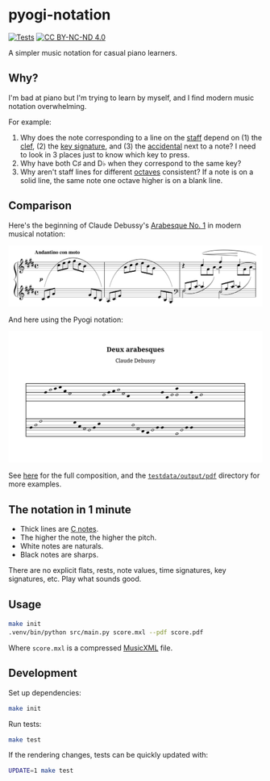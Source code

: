 # pyogi-notation

[![Tests](https://github.com/hoffa/notation/actions/workflows/build.yml/badge.svg)](https://github.com/hoffa/notation/actions/workflows/build.yml)
[![CC BY-NC-ND 4.0](https://img.shields.io/badge/license-CC%20BY--NC--ND%204.0-blue)](https://creativecommons.org/licenses/by-nc-nd/4.0/)

A simpler music notation for casual piano learners.

## Why?

I'm bad at piano but I'm trying to learn by myself, and I find modern music notation overwhelming.

For example:

1. Why does the note corresponding to a line on the [staff](<https://en.wikipedia.org/wiki/Staff_(music)>) depend on (1) the [clef](https://en.wikipedia.org/wiki/Clef), (2) the [key signature](https://en.wikipedia.org/wiki/Key_signature), and (3) the [accidental](<https://en.wikipedia.org/wiki/Accidental_(music)>) next to a note? I need to look in 3 places just to know which key to press.
1. Why have both C♯ and D♭ when they correspond to the same key?
1. Why aren't staff lines for different [octaves](https://en.wikipedia.org/wiki/Octave) consistent? If a note is on a solid line, the same note one octave higher is on a blank line.

## Comparison

Here's the beginning of Claude Debussy's [Arabesque No. 1](https://en.wikipedia.org/wiki/Two_Arabesques) in modern musical notation:

![](media/modern.png)

And here using the Pyogi notation:

![](testdata/output/svg/debussy-deux-arabesques-short.svg)

See [here](https://github.com/hoffa/pyogi-notation/blob/main/testdata/output/debussy-deux-arabesques.pdf) for the full composition, and the [`testdata/output/pdf`](testdata/output/pdf) directory for more examples.

## The notation in 1 minute

- Thick lines are [C notes](<https://en.wikipedia.org/wiki/C_(musical_note)>).
- The higher the note, the higher the pitch.
- White notes are naturals.
- Black notes are sharps.

There are no explicit flats, rests, note values, time signatures, key signatures, etc. Play what sounds good.

## Usage

```bash
make init
.venv/bin/python src/main.py score.mxl --pdf score.pdf
```

Where `score.mxl` is a compressed [MusicXML](https://en.wikipedia.org/wiki/MusicXML) file.

## Development

Set up dependencies:

```bash
make init
```

Run tests:

```bash
make test
```

If the rendering changes, tests can be quickly updated with:

```bash
UPDATE=1 make test
```
